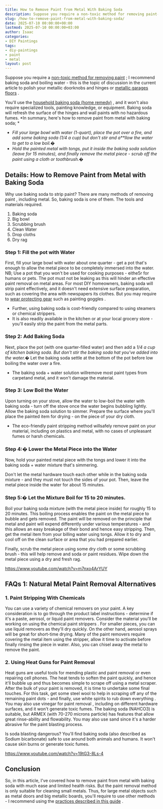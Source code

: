 ```yaml
---
title: How to Remove Paint from Metal With Baking Soda
description: Suppose you require a non-toxic method for removing paint-door  I recommend baking soda and boiling water - this is the topic of discussion in the current...
slug: /how-to-remove-paint-from-metal-with-baking-soda/
date: 2025-07-10 00:00:00+00:00
lastmod: 2025-07-10 00:00:00+03:00
author: Isaac
categories:
- DIY Paintings
tags:
- diy-paintings
- paint
- metal
layout: post
---
```

Suppose you require a
[non-toxic method for removing paint](https://pestpolicy.com/how-to-remove-paint-from-[metal](https://pestpolicy.com/can-you-use-acrylic-paint-on-metal/)-door/)
; I recommend baking soda and boiling water - this is the topic of discussion in the current article to polish your metallic doorknobs and hinges or
[metallic garages floors](https://pestpolicy.com/best-[paint](https://pestpolicy.com/how-to-remove-paint-from-metal-door/)-for-metal-garage-door/)
.

You'll use the
[household baking soda (home remedy)](https://www.onecrazyhouse.com/40-uses-for-baking-soda/)
, and it won't also require specialized tools, painting knowledge, or equipment. Baking soda will refresh the surface of the hinges and wall paints with no hazardous fumes.
*In summary, here's how to remove paint from metal with baking soda; *
- *Fill your large bowl with water (1-quart), place the pot over a fire, and add some baking soda (1/4 a cup) but don't stir and a**llow the water to get to a low boil.�*
- *Hold the painted metal with tongs, put it inside the baking soda solution (leave for 15 minutes), and finally remove the metal piece - scrub off the paint using a cloth or toothbrush.�*
## Details: How to Remove Paint from Metal with Baking Soda
Why use baking soda to strip paint? There are many
methods of removing paint
, including metal. So, baking soda is one of them. The tools and materials required.
1. Baking soda
2. Big bowl
3. Scrubbing brush
4. Clean Water
5. Drop cloths
6. Dry rag
### Step 1: Fill the pot with Water
First, fill your large bowl with water about one quarter - get a pot that's enough to allow the metal piece to be completely immersed into the water.
NB; Use a pot that you won't be used for cooking purposes - eithe5r for humans or pets. The pot must not be leaking as this will hinder an effective paint removal on metal areas.
For most DIY homeowners, baking soda will strip paint effectively, and it doesn't need extensive surface preparation, such as covering the area with newspapers its clothes. But you may require to
[wear protecting gear](https://www.osha.gov/personal-protective-equipment)
such as
painting goggles
.
- Further, using baking soda is cost-friendly compared to using steamers or chemical strippers.
- It is also readily available in the kitchen or at your local grocery store - you'll easily strip the paint from the metal parts.
### Step 2: Add Baking Soda
Next, place the pot (with one quarter-filled water) and then add a
*1/4 a cup of kitchen baking soda. But don't stir the baking soda hat you've added into the water.�*
Let the baking soda settle at the bottom of the pot before low boiling the water over a fire.
- The baking soda + water solution willremove most paint types from carpetand metal, and it won't damage the material.
### Step 3: Low Boil the Water
Upon turning on your stove, allow the water to low-boil the water with baking soda - turn off the stove once the water begins bubbling lightly.
Allow the baking soda solution to simmer. Prepare the surface where you'll place the painted item for drying - on the piece of your dry cloth.
- The eco-friendly paint stripping method willsafely remove paint on your material, including on plastics and metal, with no cases of unpleasant fumes or harsh chemicals.
### Step 4:� Lower the Metal Piece into the Water
Now, hold your painted metal piece with the tongs and lower it into the baking soda + water mixture that's simmering.

Don't let the metal hardware touch each other while in the baking soda mixture - and they must not touch the sides of your pot. Then, leave the metal piece inside the water for about 15 minutes.
### Step 5:� Let the Mixture Boil for 15 to 20 minutes.
Boil your baking soda mixture (with the metal piece inside) for roughly 15 to 20 minutes. This boiling process enables the paint on the metal piece to bubble and gets removed.
The paint will be removed on the principle that metal and paint will expend differently under various temperatures - and this allows an easy breakage of their bond and hence easy stripping.
Then, get the metal item from your billing water using tongs. Allow it to dry and
cool off on the clean surface or area that you had prepared earlier.

Finally, scrub the metal piece using some dry cloth or some scrubbing brush - this will help remove and soda or paint residues. Wipe down the metal piece using a dry and fresh rag.

https://www.youtube.com/watch?v=m7nxo4ArYUY
## FAQs 1: Natural Metal Paint Removal Alternatives
### 1. Paint Stripping With Chemicals
You can use a variety of chemical removers on your paint. A key consideration is to go through the product label instructions - determine if it's a paste, aerosol, or
liquid paint removers.
Consider the material you'll be working on using the
chemical paint strippers
. For smaller pieces, you can use liquid removers as they'll dry quickly. On the other hand, aerosol sprays will be great for short-time drying.
Many of the paint removers require covering the metal item using the stripper, allow it time to activate before finally rinsing the piece in water. Also, you can chisel away the metal to remove the paint.
### 2. Using Heat Guns for Paint Removal
Heat guns
are useful tools for mending plastic and paint removal or even repairing cell phones. The heat tends to soften the paint quickly, and hence it'll bubble up and thus becomes simple to scrape off using a metal scraper.
After the bulk of your paint is removed, it is time to undertake some final touches. For this task, get some steel wool to help in scraping off any of the remaining paint dots - and finally, use
white spirits to rub down everything
.
You may also use
vinegar for paint removal
, including on different hardware surfaces, and it won't generate toxic fumes.
The baking soda (NAHCO3) is suitable, but ARMEX (with 70-270 microns particle) has features that allow great rinse-ability and flowability. You may also use sand since it's a harder abrasive for the paint blasting process.

Is soda blasting dangerous? You'll find baking soda (also described as Sodium bicarbonate) safe to use around both animals and humans. It won't cause skin burns or generate toxic fumes.

https://www.youtube.com/watch?v=19tG3-8Ls-4
## Conclusion
So, in this article, I've covered how to
remove paint from metal
with baking soda with much ease and limited health risks. But the paint removal method is only suitable for cleaning small metals.
Thus, for large metal objects such as metal doors and big metallic boards, you'll require to use other methods - I recommend using the
[practices described in this guide](https://pestpolicy.com/how-to-remove-paint-from-metal-railing/)
.
